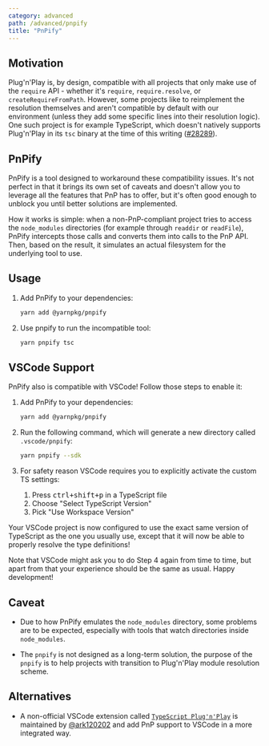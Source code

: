 ```yaml
---
category: advanced
path: /advanced/pnpify
title: "PnPify"
---
```


## Motivation

Plug'n'Play is, by design, compatible with all projects that only make use of the `require` API - whether it's `require`, `require.resolve`, or `createRequireFromPath`. However, some projects like to reimplement the resolution themselves and aren't compatible by default with our environment (unless they add some specific lines into their resolution logic). One such project is for example TypeScript, which doesn't natively supports Plug'n'Play in its `tsc` binary at the time of this writing ([#28289](https://github.com/Microsoft/TypeScript/issues/28289)).

## PnPify

PnPify is a tool designed to workaround these compatibility issues. It's not perfect in that it brings its own set of caveats and doesn't allow you to leverage all the features that PnP has to offer, but it's often good enough to unblock you until better solutions are implemented.

How it works is simple: when a non-PnP-compliant project tries to access the `node_modules` directories (for example through `readdir` or `readFile`), PnPify intercepts those calls and converts them into calls to the PnP API. Then, based on the result, it simulates an actual filesystem for the underlying tool to use.

## Usage

1. Add PnPify to your dependencies:

   ```bash
   yarn add @yarnpkg/pnpify
   ```

2. Use pnpify to run the incompatible tool:

   ```bash
   yarn pnpify tsc
   ```

## VSCode Support

PnPify also is compatible with VSCode! Follow those steps to enable it:

1. Add PnPify to your dependencies:

   ```bash
   yarn add @yarnpkg/pnpify
   ```

2. Run the following command, which will generate a new directory called `.vscode/pnpify`:

   ```bash
   yarn pnpify --sdk
   ```

3. For safety reason VSCode requires you to explicitly activate the custom TS settings:

    1. Press <kbd>ctrl+shift+p</kbd> in a TypeScript file
    2. Choose "Select TypeScript Version"
    3. Pick "Use Workspace Version"

Your VSCode project is now configured to use the exact same version of TypeScript as the one you usually use, except that it will now be able to properly resolve the type definitions!

Note that VSCode might ask you to do Step 4 again from time to time, but apart from that your experience should be the same as usual. Happy development!

## Caveat

- Due to how PnPify emulates the `node_modules` directory, some problems are to be expected, especially with tools that watch directories inside `node_modules`.

- The `pnpify` is not designed as a long-term solution, the purpose of the `pnpify` is to help projects with transition to Plug'n'Play module resolution scheme.

## Alternatives

- A non-official VSCode extension called [`TypeScript Plug'n'Play`](https://marketplace.visualstudio.com/items?itemName=ark120202.vscode-typescript-pnp-plugin) is maintained by [@ark120202](https://github.com/ark120202/vscode-typescript-pnp-plugin) and add PnP support to VSCode in a more integrated way.
